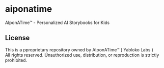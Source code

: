 # aiponatime
AIponATime™ - Personalized AI Storybooks for Kids

## License
This is a pproprietary repository owned by AIponATime™ ( Yabloko Labs )  
All rights reserved. Unauthorized use, distribution, or reproduction is strictly prohibited.
